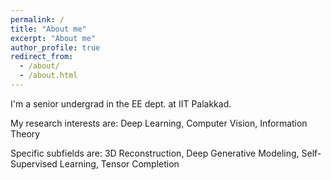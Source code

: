 ```yaml
---
permalink: /
title: "About me"
excerpt: "About me"
author_profile: true
redirect_from: 
  - /about/
  - /about.html
---
```


I'm a senior undergrad in the EE dept. at IIT Palakkad.

My research interests are: Deep Learning, Computer Vision, Information Theory

Specific subfields are: 3D Reconstruction, Deep Generative Modeling, Self-Supervised Learning, Tensor Completion
